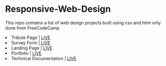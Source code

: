 # Responsive-Web-Design
This repo contains a list of web design projects built using css and html only done from FreeCodeCamp

<li> Tribute Page | <a href="https://codepen.io/jmoseka/full/JjNyxXW"> LIVE </a> </li> 
<li> Survey Form | <a href="https://codepen.io/jmoseka/full/jOmaGOe"> LIVE </a> </li>
<li> Landing Page | <a href="https://codepen.io/jmoseka/full/ZEKoxxd"> LIVE </a> </li>
<li> Portfolio | <a href="https://codepen.io/jmoseka/full/abWKLeX"> LIVE </a> </li>
<li> Technical Documentation | <a href="https://codepen.io/jmoseka/full/KKvoEWQ"> LIVE </a> </li>

